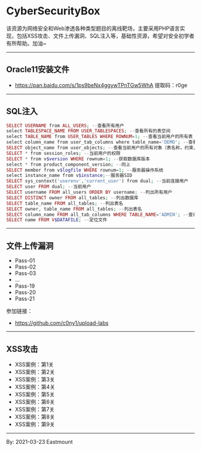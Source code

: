 # CyberSecurityBox
该资源为网络安全和Web渗透各种类型题目的离线靶场，主要采用PHP语言实现，包括XSS攻击、文件上传漏洞、SQL注入等，基础性资源，希望对安全初学者有所帮助。加油~

---

## Oracle11安装文件
- https://pan.baidu.com/s/1ps9beNx4ggywTPnTGw5WhA 提取码：r0ge 


---

## SQL注入

```php
SELECT USERNAME from ALL_USERS; --查看所有用户
select TABLESPACE_NAME FROM USER_TABLESPACES; --查看所有的表空间
select TABLE_NAME from USER_TABLES WHERE ROWNUM=1; --查看当前用户的所有表
select column_name from user_tab_columns where table_name='DEMO'; --查看当前用户的所有的列，如查询DEMO表下的所有列
SELECT object_name from user_objects; --查看当前用户的所有对象（表名称，约束、索引）
SELECT * from session_roles; --当前用户的权限
SELECT * from v$version WHERE rownum=1; --获取数据库版本
select * from product_component_version; --同上
SELECT member from v$logfile WHERE rownum=1; --服务器操作系统
select instance_name from v$instance;--服务器SID
SELECT sys_context('userenv','current_user') from dual; --当前连接用户
SELECT user FROM dual; --当前用户
SELECT username FROM all_users ORDER BY username; --列出所有用户
SELECT DISTINCT owner FROM all_tables; --列出数据库
SELECT table_name FROM all_tables; --列出表名
SELECT owner, table_name FROM all_tables; --列出表名
SELECT column_name FROM all_tab_columns WHERE TABLE_NAME='ADMIN'; --查询表所有列
SELECT name FROM V$DATAFILE; --定位文件
```

---

## 文件上传漏洞

- Pass-01
- Pass-02
- Pass-03
- ...
- Pass-19
- Pass-20
- Pass-21

参加链接：

- https://github.com/c0ny1/upload-labs

---

## XSS攻击

- XSS案例：第1关
- XSS案例：第2关
- XSS案例：第3关
- XSS案例：第4关
- XSS案例：第5关
- XSS案例：第6关
- XSS案例：第7关
- XSS案例：第8关
- XSS案例：第9关

---

By: 2021-03-23 Eastmount
